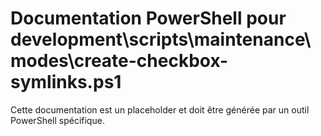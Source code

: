 # Documentation PowerShell pour development\scripts\maintenance\modes\create-checkbox-symlinks.ps1

Cette documentation est un placeholder et doit être générée par un outil PowerShell spécifique.
